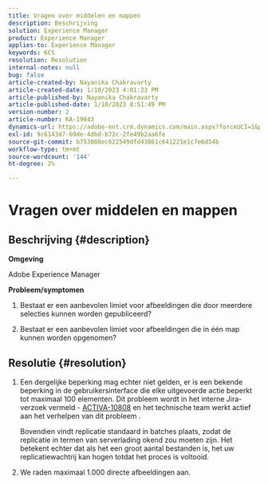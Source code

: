 ```yaml
---
title: Vragen over middelen en mappen
description: Beschrijving
solution: Experience Manager
product: Experience Manager
applies-to: Experience Manager
keywords: KCS
resolution: Resolution
internal-notes: null
bug: false
article-created-by: Nayanika Chakravarty
article-created-date: 1/10/2023 4:01:23 PM
article-published-by: Nayanika Chakravarty
article-published-date: 1/10/2023 8:51:49 PM
version-number: 2
article-number: KA-19843
dynamics-url: https://adobe-ent.crm.dynamics.com/main.aspx?forceUCI=1&pagetype=entityrecord&etn=knowledgearticle&id=ea08d305-0091-ed11-aad1-6045bd0063aa
exl-id: 9c6143d7-69de-4dbd-b72c-2fe49b2aa6fe
source-git-commit: b753008ec622549dfd43861c641221e1c7e6d54b
workflow-type: tm+mt
source-wordcount: '144'
ht-degree: 2%

---
```


# Vragen over middelen en mappen

## Beschrijving {#description}


<b>Omgeving</b>

Adobe Experience Manager

<b>Probleem/symptomen</b>

1. Bestaat er een aanbevolen limiet voor afbeeldingen die door meerdere selecties kunnen worden gepubliceerd?

2. Bestaat er een aanbevolen limiet voor afbeeldingen die in één map kunnen worden opgenomen?


## Resolutie {#resolution}


1. Een dergelijke beperking mag echter niet gelden, er is een bekende beperking in de gebruikersinterface die elke uitgevoerde actie beperkt tot maximaal 100 elementen. Dit probleem wordt in het interne Jira-verzoek vermeld - [ACTIVA-10808](https://jira.corp.adobe.com/browse/ASSETS-10808) en het technische team werkt actief aan het verhelpen van dit probleem .



   Bovendien vindt replicatie standaard in batches plaats, zodat de replicatie in termen van serverlading okend zou moeten zijn. Het betekent echter dat als het een groot aantal bestanden is, het uw replicatiewachtrij kan hogen totdat het proces is voltooid.


2. We raden maximaal 1.000 directe afbeeldingen aan.
